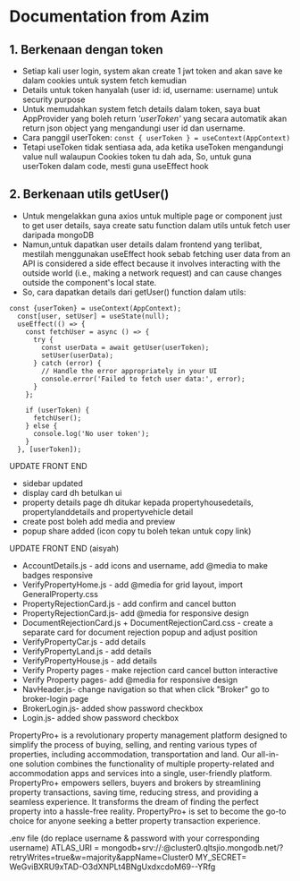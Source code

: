 # Documentation from Azim
## 1. Berkenaan dengan token
- Setiap kali user login, system akan create 1 jwt token and akan save ke dalam cookies untuk system fetch kemudian
- Details untuk token hanyalah (user id: id, username: username) untuk security purpose
- Untuk memudahkan system fetch details dalam token, saya buat AppProvider yang boleh return *'userToken'* yang secara automatik akan return json object yang mengandungi user id dan username.
- Cara panggil userToken: ```const { userToken } = useContext(AppContext)```
- Tetapi useToken tidak sentiasa ada, ada ketika useToken mengandungi value null walaupun Cookies token tu dah ada, So, untuk guna userToken dalam code, mesti guna useEffect hook

## 2. Berkenaan utils getUser()
- Untuk mengelakkan guna axios untuk multiple page or component just to get user details, saya create satu function dalam utils untuk fetch user daripada mongoDB
- Namun,untuk dapatkan user details dalam frontend yang terlibat, mestilah menggunakan useEffect hook sebab fetching user data from an API is considered a side effect because it involves interacting with the outside world (i.e., making a network request) and can cause changes outside the component's local state.
- So, cara dapatkan details dari getUser() function dalam utils:
```
const {userToken} = useContext(AppContext);
  const[user, setUser] = useState(null);
  useEffect(() => {
    const fetchUser = async () => {
      try {
        const userData = await getUser(userToken);
        setUser(userData);
      } catch (error) {
        // Handle the error appropriately in your UI
        console.error('Failed to fetch user data:', error);
      }
    };

    if (userToken) {
      fetchUser();
    } else {
      console.log('No user token');
    }
  }, [userToken]);
```

UPDATE FRONT END
- sidebar updated
- display card dh betulkan ui
- property details page dh ditukar kepada propertyhousedetails, propertylanddetails and propertyvehicle detail
- create post boleh add media and preview
- popup share added (icon copy tu boleh tekan untuk copy link)

UPDATE FRONT END (aisyah)
- AccountDetails.js - add icons and username, add @media to make badges responsive
- VerifyPropertyHome.js - add @media for grid layout, import GeneralProperty.css
- PropertyRejectionCard.js - add confirm and cancel button
- PropertyRejectionCard.js- add @media for responsive design
- DocumentRejectionCard.js + DocumentRejectionCard.css - create a separate card for document rejection popup and adjust position
- VerifyPropertyCar.js - add details 
- VerifyPropertyLand.js - add details 
- VerifyPropertyHouse.js - add details 
- Verify Property pages - make rejection card cancel button interactive
- Verify Property pages- add @media for responsive design
- NavHeader.js- change navigation so that when click "Broker" go to broker-login page
- BrokerLogin.js- added show password checkbox
- Login.js- added show password checkbox

PropertyPro+ is a revolutionary property management platform designed to simplify the process of buying, selling, and renting various types of properties, including accommodation, transportation and land. Our all-in-one solution combines the functionality of multiple property-related and accommodation apps and services into a single, user-friendly platform. PropertyPro+ empowers sellers, buyers and brokers by streamlining property transactions, saving time, reducing stress, and providing a seamless experience. It transforms the dream of finding the perfect property into a hassle-free reality. PropertyPro+ is set to become the go-to choice for anyone seeking a better property transaction experience.

.env file (do replace username & password with your corresponding username)
ATLAS_URI = mongodb+srv://<username>:<password>@cluster0.qltsjio.mongodb.net/?retryWrites=true&w=majority&appName=Cluster0
MY_SECRET= WeGviBXRU9xTAD-O3dXNPLt4BNgUxdxcdoM69--YRfg
